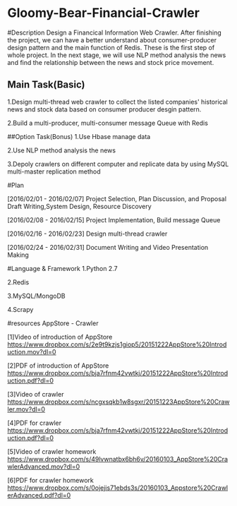 # Gloomy-Bear-Financial-Crawler

#Description
Design a Financical Information Web Crawler. After finishing the project, we can have a better understand about consumer-producer design pattern and the main function of Redis. These is the first step of whole project. In the next stage, we will use NLP method analysis the news and find the relationship between the news and stock price movement. 

## Main Task(Basic)
1.Design multi-thread web crawler to collect the listed companies' historical news and stock data based on consumer producer desgin pattern.

2.Build a multi-producer, multi-consumer message Queue with Redis

##Option Task(Bonus)
1.Use Hbase manage data

2.Use NLP method analysis the news

3.Depoly crawlers on different computer and replicate data by using MySQL multi-master replication method

#Plan

[2016/02/01 - 2016/02/07] Project Selection, Plan Discussion, and Proposal Draft Writing,System Design, Resource Discovery

[2016/02/08 - 2016/02/15] Project Implementation, Build message Queue

[2016/02/16 - 2016/02/23] Design multi-thread crawler
    
[2016/02/24 - 2016/02/31] Document Writing and Video Presentation Making



#Language & Framework
1.Python 2.7

2.Redis

3.MySQL/MongoDB

4.Scrapy

#resources
AppStore - Crawler

[1]Video of introduction of AppStore 
https://www.dropbox.com/s/2e9t9kzjs1giop5/20151222AppStore%20Introduction.mov?dl=0

[2]PDF of introduction of AppStore 
https://www.dropbox.com/s/bja7rfnm42vwtkj/20151222AppStore%20Introduction.pdf?dl=0

[3]Video of crawler 
https://www.dropbox.com/s/ncgxsqkb1w8sgxr/20151223AppStore%20Crawler.mov?dl=0

[4]PDF for crawler 
https://www.dropbox.com/s/bja7rfnm42vwtkj/20151222AppStore%20Introduction.pdf?dl=0

[5]Video of crawler homework 
https://www.dropbox.com/s/49lvwnatbx6bh6v/20160103_AppStore%20CrawlerAdvanced.mov?dl=0

[6]PDF for crawler homework 
https://www.dropbox.com/s/0ojejis71ebds3s/20160103_Appstore%20CrawlerAdvanced.pdf?dl=0

